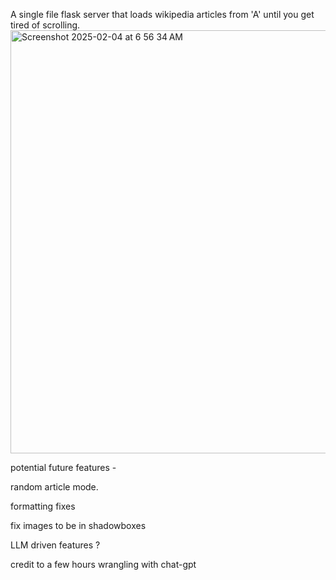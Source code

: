 A single file flask server that loads wikipedia articles from 'A' until you get tired of scrolling.
<img width="677" alt="Screenshot 2025-02-04 at 6 56 34 AM" src="https://github.com/user-attachments/assets/e9390301-81e7-42f4-9849-8840647de35d" />

potential future features - 

random article mode.

formatting fixes

fix images to be in shadowboxes 

LLM driven features ? 


credit to a few hours wrangling with chat-gpt
